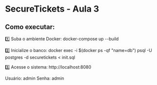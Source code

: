 # SecureTickets - Aula 3

## Como executar:

1️⃣ Suba o ambiente Docker:
docker-compose up --build

2️⃣ Inicialize o banco:
docker exec -i $(docker ps -qf "name=db") psql -U postgres -d securetickets < init.sql

3️⃣ Acesse o sistema:
http://localhost:8080

Usuário: admin
Senha: admin
